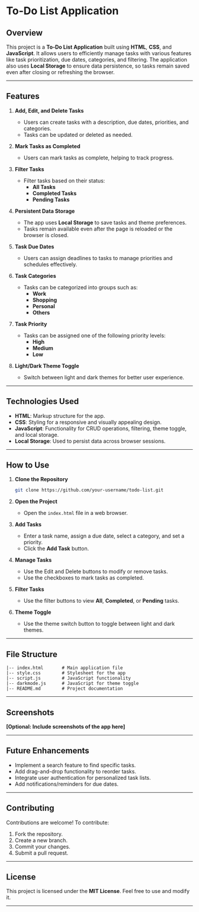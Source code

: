 # To-Do List Application

## Overview

This project is a **To-Do List Application** built using **HTML**, **CSS**, and **JavaScript**. It allows users to efficiently manage tasks with various features like task prioritization, due dates, categories, and filtering. The application also uses **Local Storage** to ensure data persistence, so tasks remain saved even after closing or refreshing the browser.

---

## Features

1. **Add, Edit, and Delete Tasks**

   - Users can create tasks with a description, due dates, priorities, and categories.
   - Tasks can be updated or deleted as needed.

2. **Mark Tasks as Completed**

   - Users can mark tasks as complete, helping to track progress.

3. **Filter Tasks**

   - Filter tasks based on their status:
     - **All Tasks**
     - **Completed Tasks**
     - **Pending Tasks**

4. **Persistent Data Storage**

   - The app uses **Local Storage** to save tasks and theme preferences.
   - Tasks remain available even after the page is reloaded or the browser is closed.

5. **Task Due Dates**

   - Users can assign deadlines to tasks to manage priorities and schedules effectively.

6. **Task Categories**

   - Tasks can be categorized into groups such as:
     - **Work**
     - **Shopping**
     - **Personal**
     - **Others**

7. **Task Priority**

   - Tasks can be assigned one of the following priority levels:
     - **High**
     - **Medium**
     - **Low**

8. **Light/Dark Theme Toggle**
   - Switch between light and dark themes for better user experience.

---

## Technologies Used

- **HTML**: Markup structure for the app.
- **CSS**: Styling for a responsive and visually appealing design.
- **JavaScript**: Functionality for CRUD operations, filtering, theme toggle, and local storage.
- **Local Storage**: Used to persist data across browser sessions.

---

## How to Use

1. **Clone the Repository**
   ```bash
   git clone https://github.com/your-username/todo-list.git
   ```
2. **Open the Project**

   - Open the `index.html` file in a web browser.

3. **Add Tasks**

   - Enter a task name, assign a due date, select a category, and set a priority.
   - Click the **Add Task** button.

4. **Manage Tasks**

   - Use the Edit and Delete buttons to modify or remove tasks.
   - Use the checkboxes to mark tasks as completed.

5. **Filter Tasks**

   - Use the filter buttons to view **All**, **Completed**, or **Pending** tasks.

6. **Theme Toggle**
   - Use the theme switch button to toggle between light and dark themes.

---

## File Structure

```
|-- index.html       # Main application file
|-- style.css        # Stylesheet for the app
|-- script.js        # JavaScript functionality
|-- darkmode.js      # JavaScript for theme toggle
|-- README.md        # Project documentation
```

---

## Screenshots

**[Optional: Include screenshots of the app here]**

---

## Future Enhancements

- Implement a search feature to find specific tasks.
- Add drag-and-drop functionality to reorder tasks.
- Integrate user authentication for personalized task lists.
- Add notifications/reminders for due dates.

---

## Contributing

Contributions are welcome! To contribute:

1. Fork the repository.
2. Create a new branch.
3. Commit your changes.
4. Submit a pull request.

---

## License

This project is licensed under the **MIT License**. Feel free to use and modify it.

---


